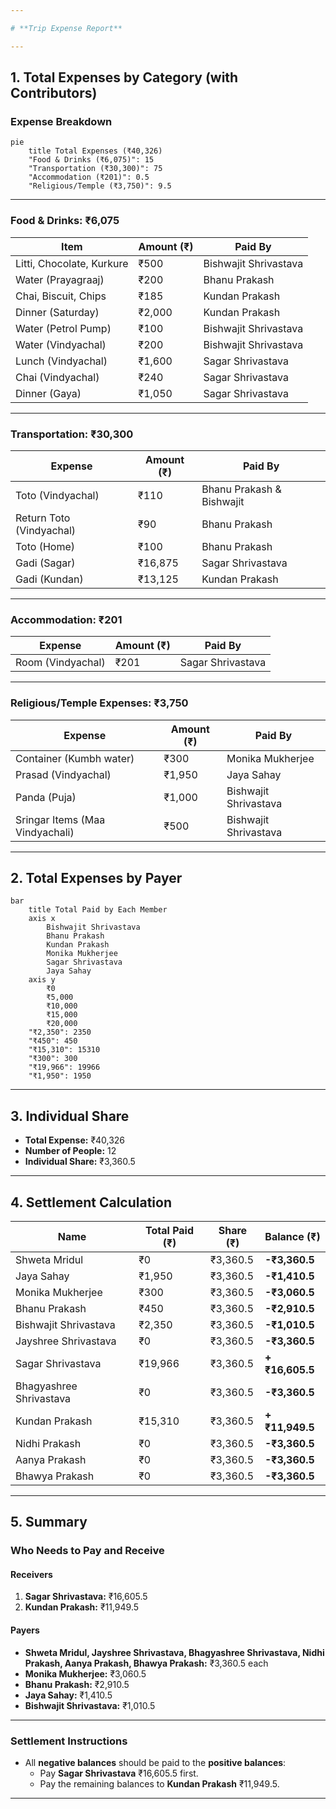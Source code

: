 ```yaml
---

# **Trip Expense Report**

---
```


## **1. Total Expenses by Category (with Contributors)**

### **Expense Breakdown**  
```mermaid
pie
    title Total Expenses (₹40,326)
    "Food & Drinks (₹6,075)": 15
    "Transportation (₹30,300)": 75
    "Accommodation (₹201)": 0.5
    "Religious/Temple (₹3,750)": 9.5
```

---

### **Food & Drinks: ₹6,075**  
| Item                      | Amount (₹) | Paid By                  |
|---------------------------|------------|--------------------------|
| Litti, Chocolate, Kurkure | ₹500       | Bishwajit Shrivastava    |
| Water (Prayagraaj)        | ₹200       | Bhanu Prakash            |
| Chai, Biscuit, Chips      | ₹185       | Kundan Prakash           |
| Dinner (Saturday)         | ₹2,000     | Kundan Prakash           |
| Water (Petrol Pump)       | ₹100       | Bishwajit Shrivastava    |
| Water (Vindyachal)        | ₹200       | Bishwajit Shrivastava    |
| Lunch (Vindyachal)        | ₹1,600     | Sagar Shrivastava        |
| Chai (Vindyachal)         | ₹240       | Sagar Shrivastava        |
| Dinner (Gaya)             | ₹1,050     | Sagar Shrivastava        |

---

### **Transportation: ₹30,300**  
| Expense                    | Amount (₹) | Paid By                  |
|----------------------------|------------|--------------------------|
| Toto (Vindyachal)          | ₹110       | Bhanu Prakash & Bishwajit|
| Return Toto (Vindyachal)   | ₹90        | Bhanu Prakash            |
| Toto (Home)                | ₹100       | Bhanu Prakash            |
| Gadi (Sagar)               | ₹16,875    | Sagar Shrivastava        |
| Gadi (Kundan)              | ₹13,125    | Kundan Prakash           |

---

### **Accommodation: ₹201**  
| Expense         | Amount (₹) | Paid By         |
|-----------------|------------|-----------------|
| Room (Vindyachal) | ₹201     | Sagar Shrivastava |

---

### **Religious/Temple Expenses: ₹3,750**  
| Expense                        | Amount (₹) | Paid By               |
|--------------------------------|------------|-----------------------|
| Container (Kumbh water)        | ₹300       | Monika Mukherjee      |
| Prasad (Vindyachal)            | ₹1,950     | Jaya Sahay            |
| Panda (Puja)                   | ₹1,000     | Bishwajit Shrivastava |
| Sringar Items (Maa Vindyachali)| ₹500       | Bishwajit Shrivastava |

---

## **2. Total Expenses by Payer**

```mermaid
bar
    title Total Paid by Each Member
    axis x
        Bishwajit Shrivastava
        Bhanu Prakash
        Kundan Prakash
        Monika Mukherjee
        Sagar Shrivastava
        Jaya Sahay
    axis y
        ₹0
        ₹5,000
        ₹10,000
        ₹15,000
        ₹20,000
    "₹2,350": 2350
    "₹450": 450
    "₹15,310": 15310
    "₹300": 300
    "₹19,966": 19966
    "₹1,950": 1950
```

---

## **3. Individual Share**  
- **Total Expense:** ₹40,326  
- **Number of People:** 12  
- **Individual Share:** ₹3,360.5  

---

## **4. Settlement Calculation**

| **Name**                  | **Total Paid (₹)** | **Share (₹)** | **Balance (₹)**         |
|---------------------------|--------------------|---------------|-------------------------|
| Shweta Mridul             | ₹0                | ₹3,360.5      | **-₹3,360.5**          |
| Jaya Sahay                | ₹1,950            | ₹3,360.5      | **-₹1,410.5**          |
| Monika Mukherjee          | ₹300              | ₹3,360.5      | **-₹3,060.5**          |
| Bhanu Prakash             | ₹450              | ₹3,360.5      | **-₹2,910.5**          |
| Bishwajit Shrivastava     | ₹2,350            | ₹3,360.5      | **-₹1,010.5**          |
| Jayshree Shrivastava      | ₹0                | ₹3,360.5      | **-₹3,360.5**          |
| Sagar Shrivastava         | ₹19,966           | ₹3,360.5      | **+₹16,605.5**         |
| Bhagyashree Shrivastava   | ₹0                | ₹3,360.5      | **-₹3,360.5**          |
| Kundan Prakash            | ₹15,310           | ₹3,360.5      | **+₹11,949.5**         |
| Nidhi Prakash             | ₹0                | ₹3,360.5      | **-₹3,360.5**          |
| Aanya Prakash             | ₹0                | ₹3,360.5      | **-₹3,360.5**          |
| Bhawya Prakash            | ₹0                | ₹3,360.5      | **-₹3,360.5**          |

---

## **5. Summary**

### **Who Needs to Pay and Receive**
#### **Receivers**  
1. **Sagar Shrivastava:** ₹16,605.5  
2. **Kundan Prakash:** ₹11,949.5  

#### **Payers**  
- **Shweta Mridul, Jayshree Shrivastava, Bhagyashree Shrivastava, Nidhi Prakash, Aanya Prakash, Bhawya Prakash:** ₹3,360.5 each  
- **Monika Mukherjee:** ₹3,060.5  
- **Bhanu Prakash:** ₹2,910.5  
- **Jaya Sahay:** ₹1,410.5  
- **Bishwajit Shrivastava:** ₹1,010.5  

---

### **Settlement Instructions**
- All **negative balances** should be paid to the **positive balances**:  
  - Pay **Sagar Shrivastava** ₹16,605.5 first.  
  - Pay the remaining balances to **Kundan Prakash** ₹11,949.5.

---
